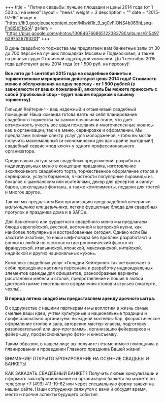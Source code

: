 +++
title = "Летние  свадьбы: лучшие площадки и цены 2014 года (от 1 500 р.) на меню"
layout = "news"
weight = 3
description = ""
date = "2015-07-16"
image = "https://lh3.googleusercontent.com/MIwki1Ir_9_sg0vFIONS4b069hLsnq-Fn8lSbFkGrA"
gallery = "https://plus.google.com/photos/100846766865122383780/albums/6154976297526793201"
+++

В день свадебного торжества мы предлагаем вам банкетные залы от 30 до 700 персон на лучших площадках Москвы и Подмосковья, а также на речных судах Столичной судоходной компании. До 1 сентября 2015 года действуют цены 2014 года (от 1 500 руб. на персону)!

<!--more-->

**Все лето до 1 сентября 2015 года на свадебные банкеты и торжественные мероприятия действуют цены 2014 года! Стоимость меню и обслуживания на одну персону - от 1 500 рублей (в зависимости от ваших пожеланий), алкоголь Вы можете приносить с собой (пробковый сбор – будет нашим подарком к вашему торжеству).**

Гильдия Кейтеринг - ваш надежный и отзывчивый свадебный помощник! Наша команда готова взять на себя планирование свадебного торжества на самом начальном этапе, что дает возможность учесть все ваши пожелания и многочисленные нюансы как в организации, так и в меню, сервировке и оформлении. Мы предлагаем полный спектр услуг для молодоженов, чтобы вы могли получить максимальный (и экономически для вас крайне выгодный!) свадебный сервис «под ключ» у одного профессионального организатора.

Среди наших актуальных свадебных предложений: разработка индивидуальных меню в концепции праздника, изготовление эксклюзивного свадебного торта, торжественное оформление столов и сервировки, услуги барменов, в частности популярные пирамиды из бокалов с шампанским или коктейлями, декор для десертов и candy-баров, шоколадные фонтаны, а также комплименты, подарки для гостей и многое другое.  

Так же мы предлагаем Вам организацию предсвадебной вечеринки - _мальчишника или девичника_,  легкие фуршетные блюда для свадебных прогулок и праздника дома и в ЗАГСе.

Для банкетного или фуршетного свадебного меню мы предлагаем блюда европейской, русской, восточной и авторской кухни, как наиболее популярные и востребованные сегодня. Однако если Вы захотите экзотики, то наши шеф-повара без проблем разработают и воплотят любой по сложности гастрономический фьюжн из французской, итальянской, японской, мексиканской, китайской, индийской и других национальных кухонь.

Комплекс свадебных услуг «Гильдии Кейтеринг» так же включает в себя: проведение кастинга персонала и разработку индивидуальных элементов одежды для официантов, разнообразные варианты расстановки мебели и столов, предоставление и пошив в любой цветовой гамме  текстильного оформления столов и стульев (скатерти, чехлы).

**В период летних свадеб мы предоставляем аренду арочного шатра.**

В содружестве с нашими партнерами мы воплотим в жизнь самые смелые ваши идеи, учтем культурные и национальные традиции и профессионально организуем: выездной коктейль-бар, флористическое оформление столов и зала, авторские мастер-классы, подготовку развлекательной или шоу-программы, организацию фейерверков и файер-шоу, профессиональную фото- и киносъемку.

Таким образом, в нашем лице вы получите незаменимого помощника в планировании и проведении Главного праздника Вашей жизни!

ВНИМАНИЕ!
ОТКРЫТО БРОНИРОВАНИЕ НА ОСЕННИЕ СВАДЬБЫ И БАНКЕТЫ.

КАК ЗАКАЗАТЬ СВАДЕБНЫЙ БАНКЕТ?
Получить любые консультации и оформить заказ/бронирование на организацию банкета вы можете по телефону +7 (499) 411-19-62 или через специальную форму заявки на нашем сайте. Наши сотрудники свяжутся с вами и обсудят время, место и прочие аспекты будущего события.
